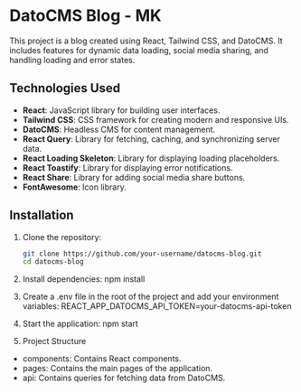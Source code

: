 # DatoCMS Blog - MK

This project is a blog created using React, Tailwind CSS, and DatoCMS. It includes features for dynamic data loading, social media sharing, and handling loading and error states.

## Technologies Used

- **React**: JavaScript library for building user interfaces.
- **Tailwind CSS**: CSS framework for creating modern and responsive UIs.
- **DatoCMS**: Headless CMS for content management.
- **React Query**: Library for fetching, caching, and synchronizing server data.
- **React Loading Skeleton**: Library for displaying loading placeholders.
- **React Toastify**: Library for displaying error notifications.
- **React Share**: Library for adding social media share buttons.
- **FontAwesome**: Icon library.

## Installation

1. Clone the repository:
   ```sh
   git clone https://github.com/your-username/datocms-blog.git
   cd datocms-blog

2. Install dependencies:
   npm install

3. Create a .env file in the root of the project and add your environment variables:
   REACT_APP_DATOCMS_API_TOKEN=your-datocms-api-token

4. Start the application:
   npm start

5. Project Structure
 - components: Contains React components.
 - pages: Contains the main pages of the application.
 - api: Contains queries for fetching data from DatoCMS.